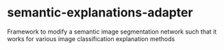 # semantic-explanations-adapter
Framework to modify a semantic image segmentation network such that it works for various image classification explanation methods
